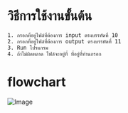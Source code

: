 # วิธีการใช้งานขั้นต้น
    1. กรอกที่อยู่ไฟล์ที่ต้องการ input ตรงบรรทัดที่ 10
    2. กรอกที่อยู่ไฟล์ที่ต้องการ output ตรงบรรทัดที่ 11
    3. Run โปรแกรม 
    4. ถ้าไม่ผิดพลาด ไฟล์จะอยู่ที่ ที่อยู่ที่ท่านกรอก
# flowchart

![Image](https://cdn.discordapp.com/attachments/854276246069837834/950711997190799420/Untitled_Diagram.drawio.png)
